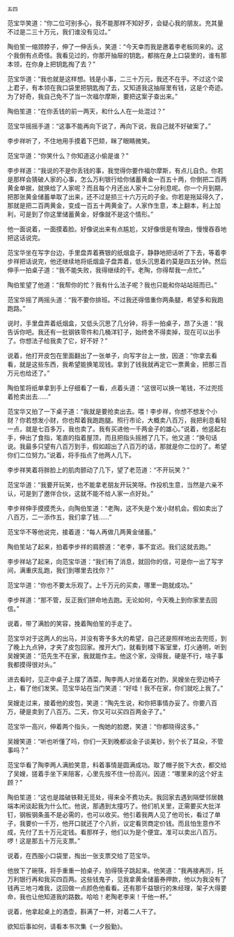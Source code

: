     五四 

   范宝华笑道：“你二位可别多心，我不能那样不知好歹，会疑心我的朋友。充其量不过是二三十万元，我们谁没有见过。”

   陶伯笙一缩颈脖子，伸了一伸舌头，笑道：“今天幸而我是邀着李老板同来的。这个我倒有点奇怪。我看见过的，你那开抽屉的钥匙，都揣在身上口袋里的，谁有那本领，在你身上把钥匙掏了去？”

   范宝华道：“我也就是这样想。钱是小事，二三十万元，我还不在乎。不过这个梁上君子，有本领在我口袋里把钥匙掏了去，又知道我这抽屉里有钱，这是个奇迹。为了好奇，我自己免不了当一次福尔摩斯，要把这案子查出来。”

   陶伯笙道：“在你丢钱的前一两天，和什么人在一处混过？”

   范宝华摇摇手道：“这事不能再向下说了，再向下说，我自己就不好破案了。”

   李步祥听了，不住地用手摸着下巴颏，眯了眼睛微笑。

   范宝华道：“你笑什么？你知道这小偷是谁？”

   李步祥道：“我说的不是你丢钱的事，我觉得你要作福尔摩斯，有点儿自负。你若是那样会猜破人家的心事，怎么万利银行给你储蓄黄金一百五十两，你倒把二百两黄金单据，就换给了人家呢？而且每个月还出人家十二分利息呢。你一个月到期，把那张黄金储蓄单取了出来，还不过是损三十六万元的子金。你若是拖延得久了，那就是把二百两黄金，变成一百五十两黄金了。人家作生意，本上翻本，利上加利，可是到了你这里储蓄黄金，好像就不是这个情形。”

   他一面说着，一面摸着脸。好像说出来有点尴尬，又好像很是有理由，慢慢吞吞地把这话说完。

   范宝华坐在写字台边，手里盘弄着赛银的纸烟盒子，静静地把话听了下去，等着李步祥把话说完，他还继续地将纸烟盒子盘弄着，低头沉思着约莫是四五分钟。然后伸手一拍桌子道：“我不能失败，我得继续的干。老陶，你得帮我一点忙。”

   陶伯笙望了他道：“我帮你的忙？我有什么法子呢？我也只能和你站站班而已。”

   范宝华摇了两摇头道：“我不要你排班。不过我还得借重你两条腿，希望多和我跑跑路。”

   说时，手里盘弄着纸烟盒，又低头沉思了几分钟，将手一拍桌子，昂了头道：“我告诉你吧。我还有一批钢铁零件和几桶洋钉子，始终舍不得卖掉，现在可以出手了。你想法子给我卖了它，好不好？”

   说着，他打开皮包在里面翻出了一张单子，向写字台上一放，因道：“你拿去看看，就是这些东西，我希望能换笔现钱。拿到了钱我就再定它一票黄金，把那三百万元也给还了。”

   陶伯笙将纸单拿到手上仔细看了一看，点着头道：“这很可以换一笔钱，不过兜揽着抢卖出去……”

   范宝华又拍了一下桌子道：“我就是要抢卖出去。喂！李步祥，你想不想发个小财？你若想发小财，你也帮着我跑跑腿。照行市论，大概卖八百万，我把利息看轻一点，就是七百多万，我也卖了。我有买进他一千两金子的雄心。”说着，他竖起右手，伸出了食指，笔直的指着屋顶，而且把指头摇撼了几下。他又道：“换句话说。我最多只望有八百万到手，假如超出了八百万的话，那就是你二位的了。希望你们二位努力。”说着，将手指点了他两人几下。

   李步祥笑着将胖脸上的肌肉颤动了几下，望了老范道：“不开玩笑？”

   范宝华道：“我要开玩笑，也不能拿老朋友开玩笑呀。作投机生意，当然是六亲不认，可是到了邀伴合伙，这就不能不给人家一点好处。”

   李步祥伸手摸摸秃头，向陶伯笙道：“老陶，这不失是个发小财机会。假如卖出了八百万，二一添作五，我们拿了钱……”

   范宝华不等他说完，接着道：“每人再做几两黄金储蓄。”

   陶伯笙站了起来，拍着李步祥的肩膀道：“老李，事不宜迟。我们这就去跑。”

   李步祥站了起来，向范宝华道：“我们有了消息，就回你的信，可是你一出了写字间，满重庆乱跑，我们到哪里去找你？”

   范宝华道：“你也不要太乐观了。上千万元的买卖，哪里一跑就成功。”

   李步祥道：“那不管，反正我们拼命地去跑。无论如何，今天晚上到你家里去回信。”

   说着，带了满脸的笑容，挽着陶伯笙的手走了。

   范宝华对于这两人的出马，并没有寄予多大的希望，自己还是照样地出去兜揽，到了晚上九点钟，才夹了皮包回家。推开大门，就看到楼下客室里，灯火通明，听到吴嫂笑道：“范先生不在家，我就能作主。他这个家，没得我，硬是不行，啥子事我都摸得很对头。”

   进去看时，见正中桌子上摆了酒菜，陶李两人对坐着在对酌，吴嫂坐在旁边椅子上，看了他们发笑。范宝华站在当门笑道：“好哇！我不在家，你们就吃上我了。”

   吴嫂走过来，接着他的皮包，笑道：“陶先生说，和你把事情办妥了。你要八百万，硬是卖到了八百万。二天，你又可以买四百两金子了。”

   范宝华一高兴，伸着两个指头，一掏她的脸腮，笑道：“你都晓得这多。”

   吴嫂笑道：“听也听懂了吗，你们一天到晚都谈金子谈美钞，别个长了耳朵，不管事吗？”

   范宝华看了陶李两人满脸笑意，料着事情是圆满成功。取了帽子脱下大衣，都交给了吴嫂，搓着手坐下来陪客，心里先按不住一份高兴。因道：“哪里来的这个好主顾？”

   陶伯笙道：“这也是踏破铁鞋无觅处，得来全不费功夫。我回家去遇到隔壁邻居魏端本闲谈起我为什么忙。他说，那遇到太撞巧了。他们机关里，正需要买大批洋钉，钢板钢条虽不是必需的，也可以收买。他引着我两人见了他司长，看过了单子，我要价一千万，他开口就还了个八折，议定看货商定价钱。而且怕生意作不成，先付了五十万元定钱。看那样子，他们以为是个便宜。准可以卖出八百万。啰！这是那五十万元支票。”

   说着，在西服小口袋里，掏出一张支票交给了范宝华。

   他放下了碗筷，将手重重一拍桌子，拍得筷子跳起来。他笑道：“我再接再厉，托万利银行再和我买四百两。这些钱鬼子，见我拿黄金储蓄券押款，他以为我没有了钱再三地刁难我，这回做一点颜色他看看。还有那千益银行的朱经理，架子大得要命，我也让他知道我的路数。哈哈！老陶老李来！干他一杯。”

   说着，他拿起桌上的酒壶，斟满了一杯，对着二人干了。

   欲知后事如何，请看本书次集《一夕殷勤》。

